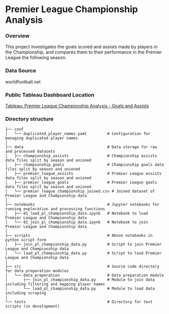 
# Premier League Championship Analysis

### Overview
This project investigates the goals scored and assists made by players in the Championship, and compares them to their performance in the Premier League the following season.

### Data Source
worldfootball.net

### Public Tableau Dashboard Location
[Tableau: Premier League Championship Analysis - Goals and Assists](https://public.tableau.com/app/profile/edwardanalytics/viz/PremierLeagueChampionshipAnalysisGoalsandAssists/Goals)

### Directory structure
```
├── conf
│   └── duplicated_player_names.yaml         # Configuration for managing duplicated player names
│
├── data                                     # Data storage for raw and processed datasets
│   ├── championship_assists                 # Championship assists data files split by season and unioned
│   ├── championship_goals                   # Championship goals data files split by season and unioned
│   ├── premier_league_assists               # Premier League assists data files split by season and unioned
│   ├── premier_league_goals                 # Premier League goals data files split by season and unioned
│   └── premier_league_championship_joined.csv # Joined dataset of Premier League and Championship data
│
├── notebooks                                # Jupyter notebooks for running exploration and processing functions
│   ├── 01_load_pl_championship_data.ipynb   # Notebook to load Premier League and Championship data
│   └── 02_join_pl_championship_data.ipynb   # Notebook to join Premier League and Championship data
│
├── scripts                                  # Above notebooks in python script form
│   ├── join_pl_championship_data.py         # Script to join Premier League and Championship data
│   └── load_pl_championship_data.py         # Script to load Premier League and Championship data
│
├── src                                      # Source code directory for data preparation modules
│   └── data_preperation                     # Data preparation module
│       ├── join_pl_championship_data.py     # Module to join data including filtering and mapping player names
│       └── load_pl_championship_data.py     # Module to load data including scraping
│
└── tests                                    # Directory for test scripts (in development)
```